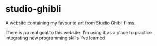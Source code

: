# studio-ghibli
A website containing my favourite art from Studio Ghibli films.

There is no real goal to this website. I'm using it as a place to practice integrating new programming skills I've learned.